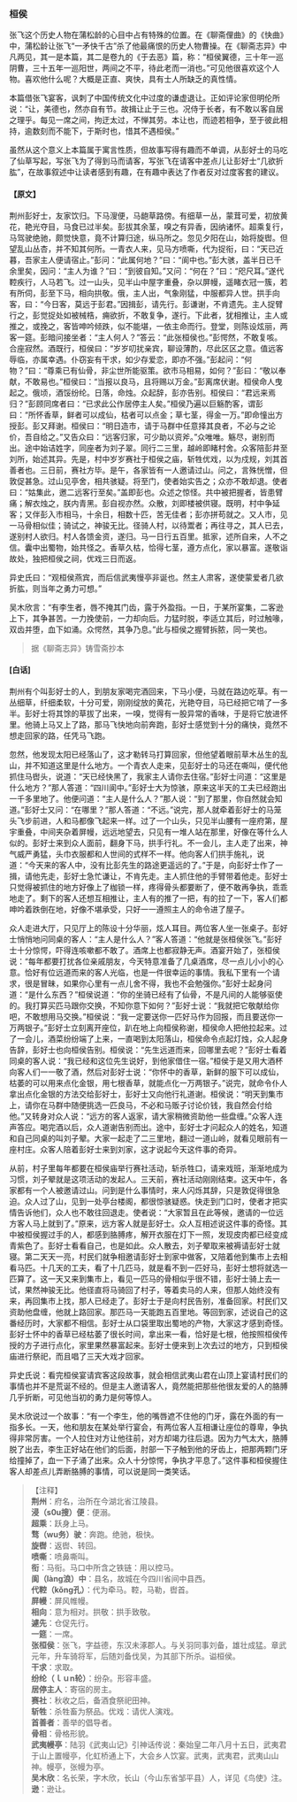 <script type="text/javascript">
    var head = document.getElementsByTagName('head')[0];
    cssURL = '/public/liao.css';
    linkTag = document.createElement('link');
    linkTag.href = cssURL;
    linkTag.setAttribute('type','text/css');
    linkTag.setAttribute('rel','stylesheet');
    head.appendChild(linkTag);
</script>
### 桓侯

张飞这个历史人物在蒲松龄的心目中占有特殊的位置。在《聊斋俚曲》的《快曲》中，蒲松龄让张飞“一矛快千古”杀了他最痛恨的历史人物曹操。在《聊斋志异》中凡两见，其一是本篇，其二是卷九的《于去恶》篇，称：“桓侯翼德，三十年一巡阴曹，三十五年一巡阳世，两间之不平，待此老而一消也。”可见他很喜欢这个人物。喜欢他什么呢？大概是正直、爽快，具有士人所缺乏的真性情。

本篇借张飞宴客，讽刺了中国传统文化中过度的谦虚退让。正如评论家但明伦所说：“让，美德也，然亦自有节。故揖让止于三也。况侍于长者，有不敢以客自居之理乎。每见一席之间，拘迂太过，不惮其劳。本让也，而迹若相争，至于彼此相持，逾数刻而不能下，于斯时也，惜其不遇桓侯。”

虽然从这个意义上本篇属于寓言性质，但故事写得有趣而不单调，从彭好士的马吃了仙草写起，写张飞为了得到马而请客，写张飞在请客中差点儿让彭好士“几欲折肱”，在故事叙述中让读者感到有趣，在有趣中表达了作者反对过度客套的建议。

#### 【原文】
<section>
荆州彭好士，友家饮归。下马溲便，马龅草路傍。有细草一丛，蒙茸可爱，初放黄花，艳光夺目，马食已过半矣。彭拔其余茎，嗅之有异香，因纳诸怀。超乘复行，马驾驶绝驰，颇觉快意，竟不计算归途，纵马所之。忽见夕阳在山，始将旋辔。但望乱山丛杏，并不知其何所。一青衣人来，见马方喷嘶，代为捉衔，曰：“天已近暮，吾家主人便请宿止。”彭问：“此属何地？”曰：“阆中也。”彭大骇，盖半日已千余里矣，因问：“主人为谁？”曰：“到彼自知。”又问：“何在？”曰：“咫尺耳。”遂代鞚疾行，人马若飞。过一山头，见半山中屋字重叠，杂以屏幔，遥睹衣冠一簇，若有所伺，彭至下马，相向拱敬。俄，主人出，气象刚猛，中服都异人世。拱手向客，曰：“今日客，莫远于彭君。”因揖彭，请先行。彭谦谢，不肯遗先。主人捉臂行之，彭觉捉处如被械梏，痈欲折，不敢复争，遂行。下此者，犹相推让，主人或推之，或挽之，客皆呻吟倾跌，似不能堪，一依主命而行。登堂，则陈设炫丽，两客一筵。彭暗问接坐者：“主人何人？”答云：“此张桓侯也。”彭愕然，不敢复咳。合座寂然。酒既行，桓侯曰：“岁岁叨扰亲宾，聊设薄酌，尽此区区之意。值远客辱临，亦属幸遇。仆窃妄有干求，如少存爱恋，即亦不强。”彭起问：“何物？”曰：“尊乘已有仙骨，非尘世所能驱策。欲市马相易，如何？”彭曰：“敬以奉献，不敢易也。”桓侯曰：“当报以良马，且将赐以万金。”彭离席伏谢。桓侯命人曳起之。俄顷，酒馁纷纶。日落，命烛。众起辞，彭亦告别。桓侯曰：“君远来焉归？”彭顾同席者曰：“已求此公作居停主人矣。”桓侯乃遍以巨觞酌客，谓彭曰：“所怀香草，鲜者可以成仙，枯者可以点金；草七茎，得金一万。”即命憧出方授彭。彭又拜谢。桓侯曰：“明日造市，请于马群中任意择其良者，不必与之论价，吾自给之。”又告众曰：“远客归家，可少助以资斧。”众唯唯。觞尽，谢别而出。途中始诘姓字，同座者为刘子翠。同行二三里，越岭即睹村舍。众客陪彭井至刘所，始述其异。先是，村中岁岁赛社于桓侯之庙，斩牲优戏，以为戍规，刘其首善者也。三日前，赛社方毕。是午，各家皆有一人邀请过山。问之，言殊恍憎，但敦促甚急。过山见亭舍，相共骇疑。将至门，使者始实告之；众亦不敢却退。使者曰：“姑集此，邀二远客行至矣。”盖即彭也。众述之惊怪。共中被把握者，皆患臂痛；解衣烛之，朕内青黑。彭自视亦然。众散，刘即楼被供寝。既明，村中争延客；又伴彭入市相马，十余日，相数十匹，苦无佳者；彭亦拼苟就之。又人市，见一马骨相似佳；骑试之，神骏无比。径骑人村，以待鬻者；再往寻之，其人已去，遂别村人欲归。村人各馈金资，遂归。马一日行五百里。抵家，述所自来，人不之信。囊中出蜀物，始共怪之。香草久枯，恰得七茎，遵方点化，家以暴富。遂敬诣故处，独把桓侯之祠，优戏三日而返。

异史氏曰：“观桓侯燕宾，而后信武夷慢亭非诞也。然主人肃客，遂使蒙爱者几欲折肱，则当年之勇力可想。”

吴木欣言：“有李生者，唇不掩其门齿，露于外盈指。一日，于某所宴集，二客逊上下，其争甚苦。一力挽使前，一力却向后。力猛时脱，李适立其后，时过触喙，双齿并堕，血下如涌。众愕然，其争乃息。”此与桓侯之握臂拆脓，同一笑也。

</section>

> 据《聊斋志异》铸雪斋抄本

#### [白话]
<aside>

荆州有个叫彭好士的人，到朋友家喝完酒回来，下马小便，马就在路边吃草。有一丛细草，纤细柔软，十分可爱，刚刚绽放的黄花，光艳夺目，马已经把它啃了一多半。彭好士将其馀的草拔了出来，一嗅，觉得有一股异常的香味，于是将它放进怀里。他骑上马又上了路，那马飞快地向前奔跑，彭好士感觉到十分的痛快，竟然不想走回家的路，任凭马飞跑。

忽然，他发现太阳已经落山了，这才勒转马打算回家，但他望着眼前草木丛生的乱山，并不知道这里是什么地方。一个青衣人走来，见彭好士的马还在嘶叫，便代他抓住马辔头，说道：“天已经快黑了，我家主人请你去住宿。”彭好士问道：“这里是什么地方？”那人答道：“四川阆中。”彭好士大为惊骇，原来这半天的工夫已经跑出一千多里地了。他便问道：“主人是什么人？”那人说：“到了那里，你自然就会知道。”彭好士又问：“在哪里？”那人答道：“不远。”说完，那人就牵着彭好士的马笼头飞步前进，人和马都像飞起来一样。过了一个山头，只见半山腰有一座府第，屋宇重叠，中间夹杂着屏幔，远远地望去，只见有一堆人站在那里，好像在等什么人似的。彭好士来到众人面前，翻身下马，拱手行礼。不一会儿，主人走了出来，神气威严勇猛，头巾衣服都和人世间的式样不一样。他向客人们拱手施礼，说道：“今天来的客人中，没有比彭先生的路途更遥远的了。”于是，向彭好士作了一揖，请他先走，彭好士急忙谦让，不肯先走。主人抓住他的手臂带着他走。彭好士只觉得被抓住的地方好像上了枷锁一样，疼得骨头都要断了，便不敢再争执，乖乖地走了。剩下的客人还想互相推让，主人有的推了一把，有的拉了一下，客人们都呻吟着跌倒在地，好像不堪承受，只好一一遵照主人的命令进了屋子。

众人走进大厅，只见厅上的陈设十分华丽，炫人耳目。两位客人坐一张桌子。彭好士悄悄地问同桌的客人：“主人是什么人？”客人答道：“他就是张桓侯张飞。”彭好士十分惊愕，吓得连咳嗽都不敢了。酒席上也都寂静无声。酒宴开始了，张桓侯说：“每年都要打扰各位亲戚朋友，今天特意准备了几桌酒席，尽一点儿小小的心意。恰好有位远道而来的客人光临，也是一件很幸运的事情。我私下里有一个请求，很是冒昧，如果你心里有一点儿舍不得，我也不会勉强你。”彭好士起身问道：“是什么东西？”桓侯说道：“你的坐骑已经有了仙骨，不是凡间的人能够驱使的。我打算买匹马跟你交换，不知你意下如何？”彭好士说：“我就把它敬献给你吧，不敢想用马交换。”桓侯说：“我一定要送你一匹好马作为回报，而且要送你一万两银子。”彭好士立刻离开座位，趴在地上向桓侯称谢，桓侯命人把他拉起来。过了一会儿，酒菜纷纷端了上来，一直喝到太阳落山，桓侯命令点起灯烛，众人起身告辞，彭好士也向桓侯告别。桓侯说：“先生远道而来，回哪里去呢？”彭好士看着同桌的客人说：“我已经和这位先生说好，到他家借住一宿。”桓侯于是又用大酒杯向客人们一一敬了酒，然后对彭好士说：“你怀中的香草，新鲜的服下可以成仙，枯萎的可以用来点化金银，用七根香草，就能点化一万两银子。”说完，就命令仆人拿出点化金银的方法交给彭好士，彭好士又向他行礼道谢。桓侯说：“明天到集市上，请你在马群中随便挑选一匹良马，不必和马贩子讨论价钱，我自然会付给他。”又转身对众人说：“远方的客人返家，请大家稍微资助他一些盘缠。”众客人连声答应。喝完酒以后，众人道谢告别而出。途中，彭好士才问起众人的姓名，知道和自己同桌的叫刘子翚。大家一起走了二三里地，翻过一道山岭，就看见眼前有一座村庄。众客人陪着彭好士来到刘家，这才说起今天这件事的奇异。

从前，村子里每年都要在桓侯庙举行赛社活动，斩杀牲口，请来戏班，渐渐地成为习惯，刘子翚就是这项活动的发起人。三天前，赛社活动刚刚结束。这天中午，各家都有一个人被邀请过山。问到是什么事情时，来人闪烁其辞，只是敦促得很急迫。众人过了山，见到一处亭台楼阁，都很惊骇疑惑。快走到门口时，使者才把实情告诉他们，众人也不敢往回退走。使者说：“大家暂且在此等候，邀请的一位远方客人马上就到了。”原来，远方客人就是彭好士。众人互相述说这件事的奇怪。其中被桓侯握过手的人，都感到胳膊疼，解开衣服在灯下一照，发现皮肉都已经变成青紫色了。彭好士看看自己，也是如此。众人散去，刘子翚取来被褥请彭好士就寝。第二天天一亮，村民们就争相邀请彭好士到家中做客，又陪着他到集市上去相看马匹。十几天的工夫，看了十几匹马，就是看不到一匹好马，彭好士想将就选一匹算了。这一天又来到集市上，看见一匹马的骨相似乎很不错，彭好士骑上去一试，果然神骏无比。他径直将马骑回了村子，等着卖马的人来，但那人始终没有来，再回集市上找，那人已经走了。彭好士于是向村民告别，准备回家。村民们又资助他盘缠，他就上路回家。那匹马一天能跑五百里地。等回到家，述说自己的这番经历时，大家都不相信。彭好士从口袋里取出蜀地的产物，大家这才感到奇怪。彭好士怀中的香草已经枯萎了很长时间，拿出来一看，恰好是七根，他按照桓侯传授的方子进行点化，家里果然暴富起来。彭好士便来到上次去过的地方，只到桓侯庙进行祭祀，而且唱了三天大戏才回家。

异史氏说：看完桓侯宴请宾客这段故事，就会相信武夷山君在山顶上宴请村民们的事情也并不是荒诞不经的。但是主人邀请客人，竟然能把那些他很友爱的人的胳膊几乎折断，可见他当初的勇力是何等惊人。

吴木欣说过一个故事：“有一个李生，他的嘴唇遮不住他的门牙，露在外面的有一指多长。一天，他和朋友在某处举行宴会，有两位客人互相谦让座位的尊卑，争执得非常厉害。一个人拉住对方让他往前，对方却竭力往后退。因为力气太大，胳膊脱了出去，李生正好站在他们的后面，肘部一下子触到他的牙齿上，把那两颗门牙给撞掉了，血一下子涌了出来。众人十分惊愕，争执才平息了。”这件事和桓侯握住客人却差点儿弄断胳膊的事情，可以说是同一类笑话。

</aside>

> 【注释】  
<b>荆州</b>：府名，治所在今湖北省江陵县。  
<b>浸（s0u搜）便</b>：便溺。  
<b>超乘</b>：跃身上马。  
<b>骛（wu务）驶</b>：奔跑。绝驰，极快。  
<b>旋辔</b>：返辔、转回。  
<b>喷嘶</b>：喷鼻嘶叫。  
<b>衔</b>：马衔。马口中所含之铁链：用以控马。  
<b>阆（làng浪）中</b>：县名，故城在今四川省间中县西。  
<b>代鞚（kǒng孔）</b>：代为牵马。鞚，马勒，辔首。  
<b>屏幔</b>：屏风帷幔。  
<b>相向</b>：意为相对。拱敬：拱手致敬。  
<b>遽先</b>：仓促先行。  
<b>一筵</b>：一席。  
<b>张桓侯</b>：张飞，字益德，东汉未涿郡人。与关羽同事刘备，雄壮成猛。章武元年，升车骑将军，后随刘备伐吴，为其部下所杀。谥桓侯。  
<b>干求</b>：求取。  
<b>纷纶（ｌｕn轮）</b>：纷杂。形容丰盛。  
<b>居停主人</b>：寄宿的房主。  
<b>赛社</b>：秋收之后，备酒食祭祀田神。  
<b>斩牲</b>：杀牲畜为祭品。优戏：请优人演戏。  
<b>首善者</b>：善举的倡导者。  
<b>骨相</b>：骨格形貌。  
<b>武夷幔亭</b>：陆羽《武夷山记》引神话传说：秦始皇二年八月十五日，武夷君于山上置幔亭，化虹桥通上下，大会乡人饮宴。武夷，武夷君，武夷山山神。幔亭，张幔为亭。  
<b>吴木欣</b>：名长荣，字木欣，长山（今山东省邹平县）人，详见《鸟使》注。  
<b>逊</b>：逊让。  
